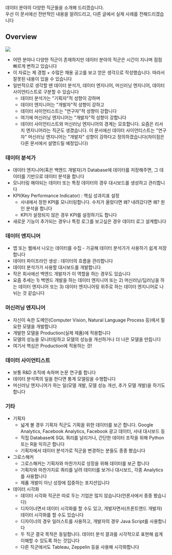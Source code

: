 데이터 분야의 다양한 직군들을 소개해 드리겠습니다.   
우선 이 문서에선 전반적인 내용을 알려드리고, 다른 글에서 실제 사례를 전해드리겠습니다

## Overview
<img src="https://www.dropbox.com/s/w1jvsdf0mv8fz4j/%EC%8A%A4%ED%81%AC%EB%A6%B0%EC%83%B7%202018-07-20%2011.56.19.png?raw=1">

- 어떤 분야나 다양한 직군이 존재하지만 데이터 분야의 직군은 시간이 지나며 점점 빠르게 변하고 있습니다
- 이 자료는 제 경험 + 수많은 채용 공고를 보고 얻은 생각으로 작성했습니다. 따라서 잘못된 내용이 있을 수 있습니다
- 일반적으로 생각할 땐 데이터 분석가, 데이터 엔지니어, 머신러닝 엔지니어, 데이터 사이언티스트로 구분할 수 있습니다
	- 데이터 분석가는 "기획자"적 성향이 강하며
	- 데이터 엔지니어는 "개발자"적 성향이 강하고
	- 데이터 사이언티스트는 "연구자"적 성향이 강합니다 
	- 여기에 머신러닝 엔지니어는 "개발자"적 성향이 강합니다
	- 데이터 사이언티스트와 머신러닝 엔지니어의 경계는 모호합니다. 요즘은 리서치 엔지니어라는 직군도 생겼습니다. 이 문서에선 데이터 사이언티스트는 "연구자" 머신러닝 엔지니어는 "개발자" 성향이 강하다고 정의하겠습니다(차이점은 다른 문서에서 설명드릴 예정입니다)


### 데이터 분석가
- 데이터 엔지니어(혹은 백엔드 개발자)가 Database에 데이터를 저장해주면, 그 데이터를 기반으로 데이터 분석을 합니다
- 모니터링 해야되는 데이터 또는 특정 데이터의 경우 대시보드를 생성하고 관리합니다
- KPI(Key Performance Indicator) : 핵심 성과지표 설정
	- 사내에서 정한 KPI를 모니터링합니다. 수치가 올랐다면 왜? 내려갔다면 왜? 원인 분석을 합니다
	- KPI가 설정되지 않은 경우 KPI를 설정하기도 합니다
- 새로운 기능이 추가되는 경우나 특정 로그를 보고싶은 경우 데이터 로그 설계합니다

### 데이터 엔지니어
- 앱 또는 웹에서 나오는 데이터를 수집 - 가공해 데이터 분석가가 사용하기 쉽게 저장합니다
- 데이터 파이프라인 생성 : 데이터의 흐름을 관리합니다
- 데이터 분석가가 사용할 대시보드를 개발합니다
- 작은 회사에선 백엔드 개발자가 이 역할을 하는 경우도 있습니다
- 요즘 추세는 1) 백엔드 개발을 하는 데이터 엔지니어 또는 2) 머신러닝/딥러닝을 하는 데이터 엔지니어 또는 3) 데이터 엔지니어링 위주로 하는 데이터 엔지니어로 나뉘는 것 같습니다

### 머신러닝 엔지니어
- 자신이 속한 도메인(Computer Vision, Natural Language Process 등)에서 필요한 모델을 개발합니다
- 개발한 모델을 Production(실제 제품)에 적용합니다
- 모델의 성능을 모니터링하고 모델의 성능을 개선하거나 더 나은 모델을 만듭니다
- 여기서 핵심은 Production에 적용하는 것!

### 데이터 사이언티스트
- 보통 R&D 조직에 속하며 논문 연구를 합니다
- 데이터 분석쪽의 일을 한다면 통계 모델링을 수행합니다
- 머신러닝 엔지니어가 하는 일(모델 개발, 모델 성능 개선, 추가 모델 개발)을 하기도 합니다

### 기타
- 기획자
	- 넓게 볼 경우 기획자 직군도 기획을 위한 데이터를 보곤 합니다. Google Analytics, Facebook Analytics, Facebook 광고 데이터, 사내 대시보드 등
	- 직접 Database에 SQL 쿼리를 날리거나, 간단한 데이터 조작을 위해 Python 또는 R을 익히곤 합니다
	- 기획자에서 데이터 분석가로 직군을 변경하는 분들도 종종 봤습니다
- 그로스해커
	- 그로스해커는 기획자와 마찬가지로 성장을 위해 데이터를 보곤 합니다
	- 기획자와 마찬가지로 쿼리를 날려 데이터를 보거나 대시보드, 각종 Analytics를 사용합니다
	- 제품 개발이 아닌 성장에 집중하는 포지션입니다
- 데이터 시각화
	- 데이터 시각화 직군은 따로 두는 기업은 많지 않습니다(언론사에서 종종 봤습니다)
	- 디자이너면서 데이터 시각화를 할 수도 있고, 개발자면서(프론트엔드 개발자) 데이터 시각화를 할 수도 있습니다
	- 디자이너의 경우 일러스트를 사용하고, 개발자의 경우 Java Script를 사용합니다
	- 두 직군 결국 목적은 동일합니다. 데이터 분석 결과를 시각적으로 표현해 쉽게 이해할 수 있도록 하는 것입니다
	- 다른 직군에서도 Tableau, Zeppelin 등을 사용해 시각화합니다

